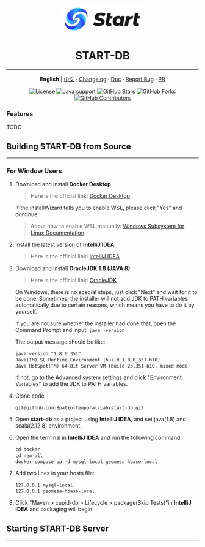 <div align= "center">
    <img src="https://github.com/Spatio-Temporal-Lab/start-db-doc/blob/main/icon/logo.png?raw=true" alt="">
</div>

<div align= "center">

# START-DB

---

**English** | [中文]() · [Changelog]() · [Doc](https://github.com/Spatio-Temporal-Lab/start-db-doc) · [Report Bug](https://github.com/Spatio-Temporal-Lab/start-db/issues) · [PR](https://github.com/Spatio-Temporal-Lab/start-db/pulls) 

[![License](https://img.shields.io/badge/license-GPLv3-green)](https://www.apache.org/licenses/LICENSE-2.0.html)
[![Java support](https://img.shields.io/badge/java-8-green)](https://openjdk.java.net/)
[![GitHub Stars](https://img.shields.io/github/stars/Spatio-Temporal-Lab/start-db)](https://github.com/chat2db/Chat2DB/stargazers)
[![GitHub Forks](https://img.shields.io/github/forks/Spatio-Temporal-Lab/start-db)](https://github.com/chat2db/Chat2DB/fork)
[![GitHub Contributors](https://img.shields.io/github/contributors/Spatio-Temporal-Lab/start-db)](https://github.com/chat2db/Chat2DB/graphs/contributors)

</div>

### Features

TODO

## Building START-DB from Source

---
### For Window Users

1. Download and install **Docker Desktop**

   > Here is the official link: [Docker Desktop](https://www.docker.com/products/docker-desktop/)
   
   If the installWizard tells you to enable WSL, please click "Yes" and continue.

   > About how to enable WSL manually: [Windows Subsystem for Linux Documentation](https://learn.microsoft.com/en-US/windows/wsl/)

2. Install the latest version of **IntelliJ IDEA**

   > Here is the official link: [IntelliJ IDEA](https://www.jetbrains.com/idea/)

3. Download and install **OracleJDK 1.8 (JAVA 8)**

   > Here is the official link: [OracleJDK](https://www.oracle.com/java/technologies/downloads/)

   On Windows, there is no special steps, just click "Next" and wait for it to be done.
   Sometimes, the installer will not add JDK to PATH variables automatically due to certain reasons, which means you have to do it by yourself.

   If you are not sure whether the installer had done that, open the Command Prompt and input: `java -version`

   The output message should be like:

   ```text
   java version "1.8.0_351"
   Java(TM) SE Runtime Environment (build 1.8.0_351-b10)
   Java HotSpot(TM) 64-Bit Server VM (build 25.351-b10, mixed mode)
   ```

   If not, go to the Advanced system settings and click "Environment Variables" to add the JDK to PATH variables.
4. Clone code
    ```shell
    git@github.com:Spatio-Temporal-Lab/start-db.git
    ```
5. Open **start-db** as a project using **IntelliJ IDEA**, and set java(1.8) and scala(2.12.8) environment.

6. Open the terminal in **IntelliJ IDEA** and run the following command:
    ```shell
    cd docker
    cd new-all 
    docker-compose up -d mysql-local geomesa-hbase-local
    ```

7. Add two lines in your hosts file:
   ```
   127.0.0.1 mysql-local
   127.0.0.1 geomesa-hbase-local
   ```
8. Click "Maven > cupid-db > Lifecycle > package(Skip Tests)"in **IntelliJ IDEA** and packaging will begin.

## Starting START-DB Server

---